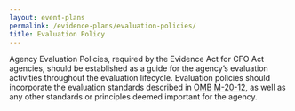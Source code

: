 ```yaml
---
layout: event-plans
permalink: /evidence-plans/evaluation-policies/
title: Evaluation Policy
---
```


Agency Evaluation Policies, required by the Evidence Act for CFO Act agencies, should be established as a guide for the agency’s evaluation activities throughout the evaluation lifecycle. Evaluation policies should incorporate the evaluation standards described in [OMB M-20-12](https://www.whitehouse.gov/wp-content/uploads/2020/03/M-20-12.pdf), as well as any other standards or principles deemed important for the agency.